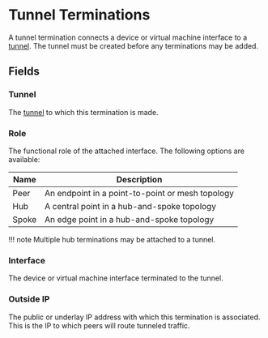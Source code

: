 # Tunnel Terminations

A tunnel termination connects a device or virtual machine interface to a [tunnel](./tunnel.md). The tunnel must be created before any terminations may be added.

## Fields

### Tunnel

The [tunnel](./tunnel.md) to which this termination is made.

### Role

The functional role of the attached interface. The following options are available:

| Name  | Description                                      |
|-------|--------------------------------------------------|
| Peer  | An endpoint in a point-to-point or mesh topology |
| Hub   | A central point in a hub-and-spoke topology      |
| Spoke | An edge point in a hub-and-spoke topology        |

!!! note
    Multiple hub terminations may be attached to a tunnel.

### Interface

The device or virtual machine interface terminated to the tunnel.

### Outside IP

The public or underlay IP address with which this termination is associated. This is the IP to which peers will route tunneled traffic.
